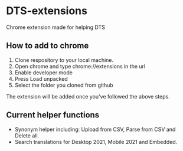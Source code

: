 # DTS-extensions
Chrome extension made for helping DTS

## How to add to chrome

1. Clone respository to your local machine.
2. Open chrome and type chrome://extensions in the url
3. Enable developer mode
4. Press Load unpacked
5. Select the folder you cloned from github

The extension will be added once you've followed the above steps.


## Current helper functions

- Synonym helper including: Upload from CSV, Parse from CSV and Delete all.
- Search translations for Desktop 2021, Mobile 2021 and Embedded.
